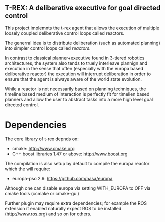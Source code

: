 ## T-REX: A deliberative executive for goal directed control

This project implemnts the t-rex agent that allows the execution of
multiple loosely coupled deliberative control loops called reactors.

The generral idea is to distribute deliberation (such as automated
planning) into simpler control loops called _reactors_.

In contrast to classical planner+executive found in 3-tiered robotics
architectures, the system also tends to truely interleave plannign and
execution in the sense that often (especially with the europa based
deliberative reactor) the execution will interrupt deliberation in
order to ensure that the agent is always aware of the world state
evolution.

While a reactor is not necessarily based on planning techniques, the
timeline based medium of interaction is perfectly fit for timelien
based planners and allow the user to abstract tasks into a more high
level goal directed control.

# Dependencies

The core library of t-rex depnds on:
 * cmake: http://www.cmake.org
 * C++ boost libraries 1.47 or above: http://www.boost.org

The compilation is also setup by default to compile the europa
reactor which the will require:
* europa-pso 2.6:  https://github.com/nasa/europa

Although one can disable europa via setting WITH_EUROPA to OFF
via cmake tools (ccmake or cmake-gui)

Further plugin may require extra dependencies; for example the ROS
extension if enabled naturally expect ROS to be installed
(http://www.ros.org) and so on for others.
